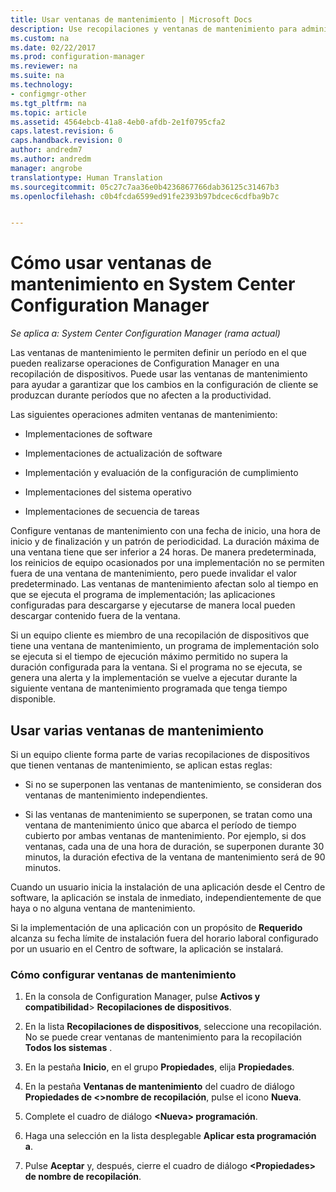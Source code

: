 ```yaml
---
title: Usar ventanas de mantenimiento | Microsoft Docs
description: Use recopilaciones y ventanas de mantenimiento para administrar eficazmente los clientes en System Center Configuration Manager.
ms.custom: na
ms.date: 02/22/2017
ms.prod: configuration-manager
ms.reviewer: na
ms.suite: na
ms.technology:
- configmgr-other
ms.tgt_pltfrm: na
ms.topic: article
ms.assetid: 4564ebcb-41a8-4eb0-afdb-2e1f0795cfa2
caps.latest.revision: 6
caps.handback.revision: 0
author: andredm7
ms.author: andredm
manager: angrobe
translationtype: Human Translation
ms.sourcegitcommit: 05c27c7aa36e0b4236867766dab36125c31467b3
ms.openlocfilehash: c0b4fcda6599ed91fe2393b97bdcec6cdfba9b7c


---
```

# <a name="how-to-use-maintenance-windows-in-system-center-configuration-manager"></a>Cómo usar ventanas de mantenimiento en System Center Configuration Manager

*Se aplica a: System Center Configuration Manager (rama actual)*

Las ventanas de mantenimiento le permiten definir un período en el que pueden realizarse operaciones de Configuration Manager en una recopilación de dispositivos. Puede usar las ventanas de mantenimiento para ayudar a garantizar que los cambios en la configuración de cliente se produzcan durante períodos que no afecten a la productividad.  

 Las siguientes operaciones admiten ventanas de mantenimiento:  

-   Implementaciones de software  

-   Implementaciones de actualización de software  

-   Implementación y evaluación de la configuración de cumplimiento  

-   Implementaciones del sistema operativo  

-   Implementaciones de secuencia de tareas  

 Configure ventanas de mantenimiento con una fecha de inicio, una hora de inicio y de finalización y un patrón de periodicidad. La duración máxima de una ventana tiene que ser inferior a 24 horas. De manera predeterminada, los reinicios de equipo ocasionados por una implementación no se permiten fuera de una ventana de mantenimiento, pero puede invalidar el valor predeterminado. Las ventanas de mantenimiento afectan solo al tiempo en que se ejecuta el programa de implementación; las aplicaciones configuradas para descargarse y ejecutarse de manera local pueden descargar contenido fuera de la ventana.  

 Si un equipo cliente es miembro de una recopilación de dispositivos que tiene una ventana de mantenimiento, un programa de implementación solo se ejecuta si el tiempo de ejecución máximo permitido no supera la duración configurada para la ventana. Si el programa no se ejecuta, se genera una alerta y la implementación se vuelve a ejecutar durante la siguiente ventana de mantenimiento programada que tenga tiempo disponible.  

## <a name="using-multiple-maintenance-windows"></a>Usar varias ventanas de mantenimiento  
 Si un equipo cliente forma parte de varias recopilaciones de dispositivos que tienen ventanas de mantenimiento, se aplican estas reglas:  

-   Si no se superponen las ventanas de mantenimiento, se consideran dos ventanas de mantenimiento independientes.  

-   Si las ventanas de mantenimiento se superponen, se tratan como una ventana de mantenimiento único que abarca el período de tiempo cubierto por ambas ventanas de mantenimiento. Por ejemplo, si dos ventanas, cada una de una hora de duración, se superponen durante 30 minutos, la duración efectiva de la ventana de mantenimiento será de 90 minutos.  

 Cuando un usuario inicia la instalación de una aplicación desde el Centro de software, la aplicación se instala de inmediato, independientemente de que haya o no alguna ventana de mantenimiento.  

 Si la implementación de una aplicación con un propósito de **Requerido** alcanza su fecha límite de instalación fuera del horario laboral configurado por un usuario en el Centro de software, la aplicación se instalará.  

### <a name="how-to-configure-maintenance-windows"></a>Cómo configurar ventanas de mantenimiento  

1.  En la consola de Configuration Manager, pulse **Activos y compatibilidad**>  **Recopilaciones de dispositivos**.  

3.  En la lista **Recopilaciones de dispositivos**, seleccione una recopilación. No se puede crear ventanas de mantenimiento para la recopilación **Todos los sistemas** .  

4.  En la pestaña **Inicio**, en el grupo **Propiedades**, elija **Propiedades**.  

5.  En la pestaña **Ventanas de mantenimiento** del cuadro de diálogo **Propiedades de &lt;\>nombre de recopilación**, pulse el icono **Nueva**.  

6.  Complete el cuadro de diálogo **&lt;Nueva\> programación**.  

7.  Haga una selección en la lista desplegable **Aplicar esta programación a**.  

8.  Pulse **Aceptar** y, después, cierre el cuadro de diálogo **&lt;Propiedades\> de nombre de recopilación**.  



<!--HONumber=Jan17_HO1-->


